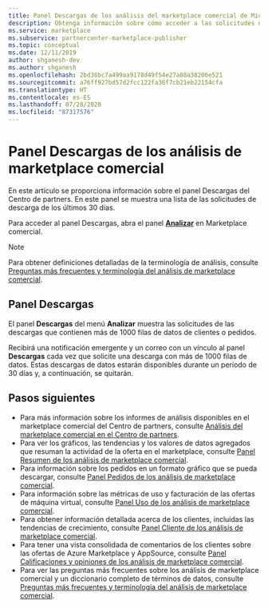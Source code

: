 ```yaml
---
title: Panel Descargas de los análisis del marketplace comercial de Microsoft en el Centro de partners
description: Obtenga información sobre cómo acceder a las solicitudes de descarga de sus ofertas de Marketplace.
ms.service: marketplace
ms.subservice: partnercenter-marketplace-publisher
ms.topic: conceptual
ms.date: 12/11/2019
author: shganesh-dev
ms.author: shganesh
ms.openlocfilehash: 2bd38bc7a499aa9178d49f54e27a88a38206e521
ms.sourcegitcommit: a76ff927bd57d2fcc122fa36f7cb21eb22154cfa
ms.translationtype: HT
ms.contentlocale: es-ES
ms.lasthandoff: 07/28/2020
ms.locfileid: "87317576"
---
```

# <a name="downloads-dashboard-in-commercial-marketplace-analytics"></a>Panel Descargas de los análisis de marketplace comercial

En este artículo se proporciona información sobre el panel Descargas del Centro de partners. En este panel se muestra una lista de las solicitudes de descarga de los últimos 30 días.

Para acceder al panel Descargas, abra el panel **[Analizar](https://partner.microsoft.com/dashboard/commercial-marketplace/analytics/summary)** en Marketplace comercial.

>[!NOTE]
> Para obtener definiciones detalladas de la terminología de análisis, consulte [Preguntas más frecuentes y terminología del análisis de marketplace comercial](./faq-terminology.md).

## <a name="downloads-dashboard"></a>Panel Descargas

El panel **Descargas** del menú **Analizar** muestra las solicitudes de las descargas que contienen más de 1000 filas de datos de clientes o pedidos.

Recibirá una notificación emergente y un correo con un vínculo al panel **Descargas** cada vez que solicite una descarga con más de 1000 filas de datos. Estas descargas de datos estarán disponibles durante un período de 30 días y, a continuación, se quitarán.

## <a name="next-steps"></a>Pasos siguientes

- Para más información sobre los informes de análisis disponibles en el marketplace comercial del Centro de partners, consulte [Análisis del marketplace comercial en el Centro de partners](./analytics.md).
- Para ver los gráficos, las tendencias y los valores de datos agregados que resuman la actividad de la oferta en el marketplace, consulte [Panel Resumen de los análisis de marketplace comercial](./summary-dashboard.md).
- Para información sobre los pedidos en un formato gráfico que se pueda descargar, consulte [Panel Pedidos de los análisis de marketplace comercial](./orders-dashboard.md).
- Para información sobre las métricas de uso y facturación de las ofertas de máquina virtual, consulte [Panel Uso de los análisis de marketplace comercial](./usage-dashboard.md).
- Para obtener información detallada acerca de los clientes, incluidas las tendencias de crecimiento, consulte [Panel Cliente de los análisis de marketplace comercial](./customer-dashboard.md).
- Para tener una vista consolidada de comentarios de los clientes sobre las ofertas de Azure Marketplace y AppSource, consulte [Panel Calificaciones y opiniones de los análisis de marketplace comercial](./ratings-reviews.md).
- Para ver las preguntas más frecuentes sobre los análisis de marketplace comercial y un diccionario completo de términos de datos, consulte [Preguntas más frecuentes y terminología del análisis de marketplace comercial](./faq-terminology.md).
